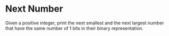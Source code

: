 # Next Number
Given a positive integer, print the next smallest and the next largest number that
have the same number of 1 bits in their binary representation.
